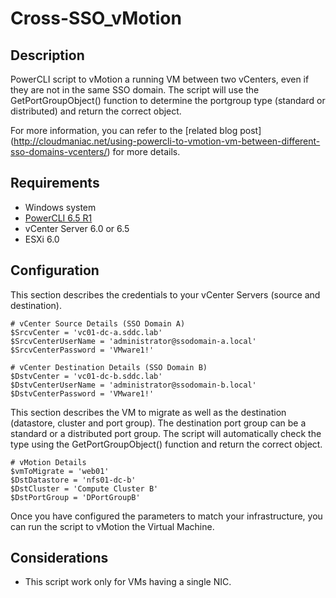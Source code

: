 # Cross-SSO_vMotion

## Description
PowerCLI script to vMotion a running VM between two vCenters, even if they are not in the same SSO domain.
The script will use the GetPortGroupObject() function to determine the portgroup type (standard or distributed) and return the correct object.

For more information, you can refer to the [related blog post] (http://cloudmaniac.net/using-powercli-to-vmotion-vm-between-different-sso-domains-vcenters/) for more details.

## Requirements
* Windows system
* [PowerCLI 6.5 R1](https://my.vmware.com/group/vmware/details?downloadGroup=PCLI650R1&productId=568)
* vCenter Server 6.0 or 6.5
* ESXi 6.0

## Configuration

This section describes the credentials to your vCenter Servers (source and destination).

```console
# vCenter Source Details (SSO Domain A)
$SrcvCenter = 'vc01-dc-a.sddc.lab'
$SrcvCenterUserName = 'administrator@ssodomain-a.local'
$SrcvCenterPassword = 'VMware1!'

# vCenter Destination Details (SSO Domain B)
$DstvCenter = 'vc01-dc-b.sddc.lab'
$DstvCenterUserName = 'administrator@ssodomain-b.local'
$DstvCenterPassword = 'VMware1!'
```

This section describes the VM to migrate as well as the destination (datastore, cluster and port group). The destination port group can be a standard or a distributed port group.
The script will automatically check the type using the GetPortGroupObject() function and return the correct object.

```console
# vMotion Details
$vmToMigrate = 'web01'
$DstDatastore = 'nfs01-dc-b'
$DstCluster = 'Compute Cluster B'
$DstPortGroup = 'DPortGroupB'
```

Once you have configured the parameters to match your infrastructure, you can run the script to vMotion the Virtual Machine.

## Considerations
* This script work only for VMs having a single NIC.